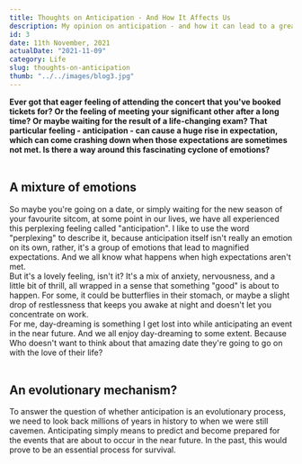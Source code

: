 ```yaml
---
title: Thoughts on Anticipation - And How It Affects Us
description: My opinion on anticipation - and how it can lead to a great deal of suffering
id: 3
date: 11th November, 2021
actualDate: "2021-11-09"
category: Life
slug: thoughts-on-anticipation
thumb: "../../images/blog3.jpg"
---
```

**Ever got that eager feeling of attending the concert that you've booked tickets for? Or the feeling of meeting your significant other after a long time? Or maybe waiting for the result of a life-changing exam? That particular feeling - anticipation - can cause a huge rise in expectation, which can come crashing down when those expectations are sometimes not met. Is there a way around this fascinating cyclone of emotions?**  
<br />

## A mixture of emotions
So maybe you're going on a date, or simply waiting for the new season of your favourite sitcom, at some point in our lives, we have all experienced this perplexing feeling called "anticipation". I like to use the word "perplexing" to describe it, because anticipation itself isn't really an emotion on its own, rather, it's a group of emotions that lead to magnified expectations. And we all know what happens when high expectations aren't met.  
But it's a lovely feeling, isn't it? It's a mix of anxiety, nervousness, and a little bit of thrill, all wrapped in a sense that something "good" is about to happen. For some, it could be butterflies in their stomach, or maybe a slight drop of restlessness that keeps you awake at night and doesn't let you concentrate on work.  
For me, day-dreaming is something I get lost into while anticipating an event in the near future. And we all enjoy day-dreaming to some extent. Because Who doesn't want to think about that amazing date they're going to go on with the love of their life?  
<br />

## An evolutionary mechanism?
To answer the question of whether anticipation is an evolutionary process, we need to look back millions of years in history to when we were still cavemen. Anticipating simply means to predict and become prepared for the events that are about to occur in the near future. In the past, this would prove to be an essential process for survival.

